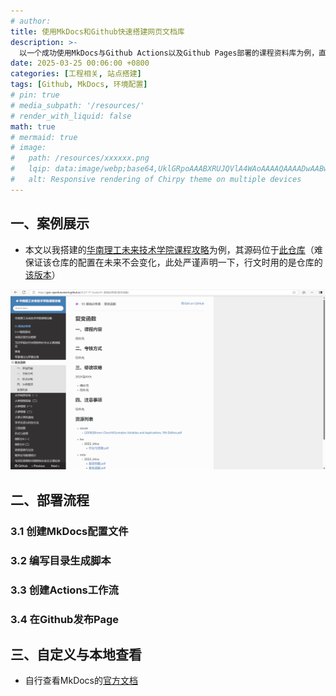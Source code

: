 ```yaml
---
# author:
title: 使用MkDocs和Github快速搭建网页文档库
description: >-
  以一个成功使用MkDocs与Github Actions以及Github Pages部署的课程资料库为例，直接介绍搭建流程，读者可根据需求对该流程进行更改，以搭建个性化的静态文档库
date: 2025-03-25 00:06:00 +0800
categories: [工程相关, 站点搭建]
tags: [Github, MkDocs, 环境配置]
# pin: true
# media_subpath: '/resources/'
# render_with_liquid: false
math: true
# mermaid: true
# image:
#   path: /resources/xxxxxx.png
#   lqip: data:image/webp;base64,UklGRpoAAABXRUJQVlA4WAoAAAAQAAAADwAABwAAQUxQSDIAAAARL0AmbZurmr57yyIiqE8oiG0bejIYEQTgqiDA9vqnsUSI6H+oAERp2HZ65qP/VIAWAFZQOCBCAAAA8AEAnQEqEAAIAAVAfCWkAALp8sF8rgRgAP7o9FDvMCkMde9PK7euH5M1m6VWoDXf2FkP3BqV0ZYbO6NA/VFIAAAA
#   alt: Responsive rendering of Chirpy theme on multiple devices
---
```


## 一、案例展示
- 本文以我搭建的[华南理工未来技术学院课程攻略](https://gzic-openfuturetech.github.io/SCUT-FT-Guide/)为例，其源码位于[此仓库](https://github.com/GZIC-OpenFutureTech/SCUT-FT-Guide/tree/main)（难保证该仓库的配置在未来不会变化，此处严谨声明一下，行文时用的是仓库的[该版本](https://github.com/GZIC-OpenFutureTech/SCUT-FT-Guide/tree/db94db855532673a74bf7c1e6afd6270a73a7b4b)）

![SCUT-FT-Guide示意.png](/resources/2025-03-25-使用MkDocs和Github快速搭建网页文档库/SCUT-FT-Guide示意.png)

## 二、部署流程

### 3.1 创建MkDocs配置文件

### 3.2 编写目录生成脚本

### 3.3 创建Actions工作流

### 3.4 在Github发布Page

## 三、自定义与本地查看
- 自行查看MkDocs的[官方文档](https://www.mkdocs.org/)